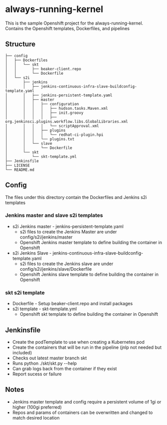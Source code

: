 # always-running-kernel
This is the sample Openshift project for the always-running-kernel.  Contains the Openshift templates, Dockerfiles, and pipelines

## Structure

    ├── config
    │   ├── Dockerfiles
    │   │   └── skt
    │   │       ├── beaker-client.repo
    │   │       └── Dockerfile
    │   └── s2i
    │       ├── jenkins
    │       │   ├── jenkins-continuous-infra-slave-buildconfig-template.yaml
    │       │   ├── jenkins-persistent-template.yaml
    │       │   ├── master
    │       │   │   ├── configuration
    │       │   │   │   ├── hudson.tasks.Maven.xml
    │       │   │   │   ├── init.groovy
    │       │   │   │   ├── org.jenkinsci.plugins.workflow.libs.GlobalLibraries.xml
    │       │   │   │   └── scriptApproval.xml
    │       │   │   ├── plugins
    │       │   │   │   └── redhat-ci-plugin.hpi
    │       │   │   └── plugins.txt
    │       │   └── slave
    │       │       └── Dockerfile
    │       └── skt
    │           └── skt-template.yml
    ├── Jenkinsfile
    ├── LICENSE
    └── README.md

## Config

The files under this directory contain the Dockerfiles and Jenkins s2i templates

### Jenkins master and slave s2i templates

 * s2i Jenkins master - jenkins-persistent-template.yaml
    * s2i files to create the Jenkins Master are under config/s2i/jenkins/master
    * Openshift Jenkins master template to define building the container in Openshift
 * s2i Jenkins Slave - jenkins-continuous-infra-slave-buildconfig-template.yaml
    * s2i files to create the Jenkins slave are under config/s2i/jenkins/slave/Dockerfile
    * Openshift Jenkins slave template to define building the container in Openshift

### skt s2i template

 * Dockerfile - Setup beaker-client.repo and install packages
 * s2i template - skt-template.yml
    * Openshift skt template to define building the container in Openshift

## Jenkinsfile
  * Create the podTemplate to use when creating a Kubernetes pod
  * Create the containers that will be run in the pipeline (jnlp not needed but included)
  * Checks out latest master branch skt
  * Runs python ./skt/skt.py --help
  * Can grab logs back from the container if they exist
  * Report sucess or failure
  
## Notes
  * Jenkins master template and config require a persistent volume of 1gi or higher (100gi preferred)
  * Repos and params of containers can be overwritten and changed to match desired location
  

 
 
 
 
 
